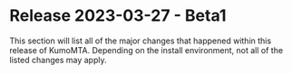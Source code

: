 # Release 2023-03-27 - Beta1

This section will list all of the major changes that happened within this release of KumoMTA. Depending on the install environment, not all of the listed changes may apply.
